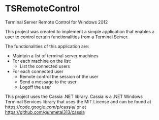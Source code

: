 # TSRemoteControl
Terminal Server Remote Control for Windows 2012

This project was created to implement a simple application that enables a user to control certain functionalities from a Terminal Server.

The functionalities of this application are:
- Maintain a list of terminal server machines
- For each machine on the list:
	- List the connected users
- For each connected user 
	- Remote control the session of the user
	- Send a message to the user
	- Logoff the user


This project uses the Cassia .NET library.
Cassia is a .NET Windows Terminal Services library that uses the MIT License and can be found at https://code.google.com/p/cassia/ or at https://github.com/gunmetal313/cassia
